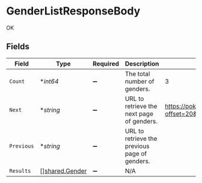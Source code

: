 # GenderListResponseBody

OK


## Fields

| Field                                                | Type                                                 | Required                                             | Description                                          | Example                                              |
| ---------------------------------------------------- | ---------------------------------------------------- | ---------------------------------------------------- | ---------------------------------------------------- | ---------------------------------------------------- |
| `Count`                                              | **int64*                                             | :heavy_minus_sign:                                   | The total number of genders.                         | 3                                                    |
| `Next`                                               | **string*                                            | :heavy_minus_sign:                                   | URL to retrieve the next page of genders.            | https://pokeapi.co/api/v2/gender/?offset=20&limit=20 |
| `Previous`                                           | **string*                                            | :heavy_minus_sign:                                   | URL to retrieve the previous page of genders.        |                                                      |
| `Results`                                            | [][shared.Gender](../../models/shared/gender.md)     | :heavy_minus_sign:                                   | N/A                                                  |                                                      |